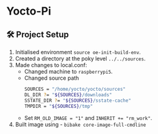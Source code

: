 # Yocto-Pi

## 🛠️ Project Setup
  1. Initialised environment `source oe-init-build-env`.
  2. Created a directory at the poky level `../../sources`.
  3. Made changes to local.conf:
     - Changed machine to `raspberrypi5`.
     - Changed source path
       ```bash
       SOURCES = "/home/yocto/yocto/sources"
       DL_DIR ?= "${SOURCES}/downloads"
       SSTATE_DIR ?= "${SOURCES}/sstate-cache"
       TMPDIR = "${SOURCES}/tmp"
     - Set `RM_OLD_IMAGE = "1"` and `INHERIT += "rm_work"`.
   4. Built image using - `bibake core-image-full-cmdline` 
    
